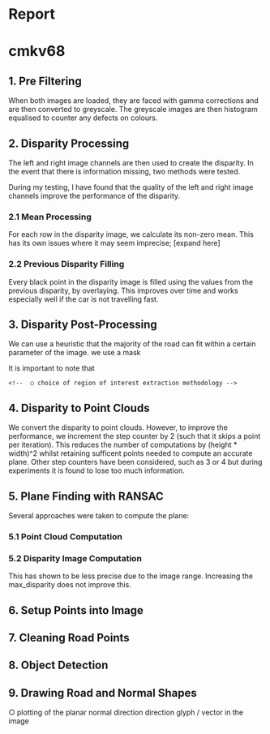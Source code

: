 <!-- 

● Report:
○ Discussion / detail of solution design and choices made 5%
○ Statistical evidence of the performance of system at the task 5%
  -->

# Report
# cmkv68

## 1. Pre Filtering
When both images are loaded, they are faced with gamma corrections and are then converted to greyscale. The greyscale images are then histogram equalised to counter any defects on colours.

## 2. Disparity Processing
<!-- ○ any image pre-filtering performed (or similar first stage processing) -->

The left and right image channels are then used to create the disparity.
In the event that there is information missing, two methods were tested.

During my testing, I have found that the quality of the left and right image channels improve the performance of the disparity.

### 2.1 Mean Processing
For each row in the disparity image, we calculate its non-zero mean. This has its own issues where it may seem imprecise; [expand here]

### 2.2 Previous Disparity Filling
Every black point in the disparity image is filled using the values from the previous disparity, by overlaying. This improves over time and works especially well if the car is not travelling fast.

## 3. Disparity Post-Processing
We can use a heuristic that the majority of the road can fit within a certain parameter of the image. we use a mask 

It is important to note that 
<!-- ○ the successful use of any heuristics to speed up processing times or reduce false
    detections (including at the stage of colour pre-filtering) -->

    <!--  ○ choice of region of interest extraction methodology -->

## 4. Disparity to Point Clouds
We convert the disparity to point clouds. However, to improve the performance, we increment the step counter by 2 (such that it skips a point per iteration). This reduces the number of computations by (height * width)^2 whilst retaining sufficent points needed to compute an accurate plane. Other step counters have been considered, such as 3 or 4 but during experiments it is found to lose too much information.

<!--    ○ the successful use of any heuristics to speed up processing times or reduce false
    detections (including at the stage of colour pre-filtering) -->

## 5. Plane Finding with RANSAC
Several approaches were taken to compute the plane:

<!--   ○ effective use of RANSAC for 3D planar surface detection 30% -->
### 5.1 Point Cloud Computation


### 5.2 Disparity Image Computation 
This has shown to be less precise due to the image range. Increasing the max_disparity does not improve this. 

## 6. Setup Points into Image

## 7. Cleaning Road Points
<!-- ○ automatically adjusting the parameters initial region of interest extraction or image prefiltering
    based on some form of preliminary analysis image
 -->

## 8. Object Detection
<!--  ○ automatically detecting and highlighting obstacles that rise above the road surface plane
    (vehicles, pedestrians, bollards etc.) as they appear directly in front of the vehicle s -->

## 9. Drawing Road and Normal Shapes
○ plotting of the planar normal direction direction glyph / vector in the image
<!--     ● General performance on detection of planar orientation and bounds in the imagery **
    (taking into account accuracy, false detection, missed detection, failures etc.) 30% -->